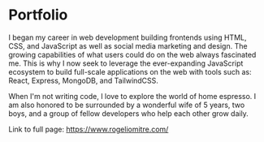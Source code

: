 # Portfolio

I began my career in web development building frontends using HTML, CSS, and JavaScript as well as social media marketing and design. The growing capabilities of what users could do on the web always fascinated me. This is why I now seek to leverage the ever-expanding JavaScript ecosystem to build full-scale applications on the web with tools such as: React, Express, MongoDB, and TailwindCSS.

When I'm not writing code, I love to explore the world of home espresso. I am also honored to be surrounded by a wonderful wife of 5 years, two boys, and a group of fellow developers who help each other grow daily. 

Link to full page: https://www.rogeliomitre.com/

